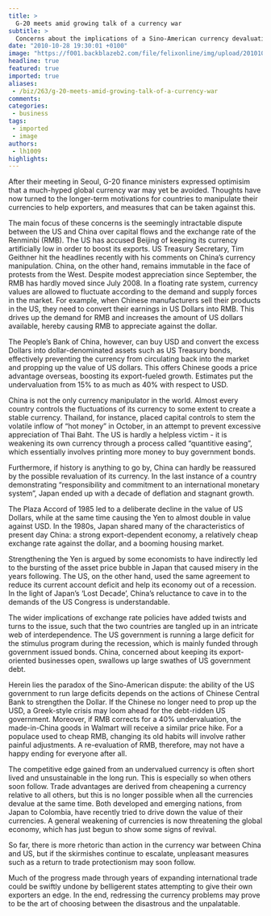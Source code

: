 ```yaml
---
title: >
  G-20 meets amid growing talk of a currency war
subtitle: >
  Concerns about the implications of a Sino-American currency devaluation race continue to rise
date: "2010-10-28 19:30:01 +0100"
image: "https://f001.backblazeb2.com/file/felixonline/img/upload/201010282027-nm1010-g2000000.jpg"
headline: true
featured: true
imported: true
aliases:
 - /biz/263/g-20-meets-amid-growing-talk-of-a-currency-war
comments:
categories:
 - business
tags:
 - imported
 - image
authors:
 - lh1009
highlights:
---
```


After their meeting in Seoul, G-20 finance ministers expressed optimisim that a much-hyped global currency war may yet be avoided. Thoughts have now turned to the longer-term motivations for countries to manipulate their currencies to help exporters, and measures that can be taken against this.

The main focus of these concerns is the seemingly intractable dispute between the US and China over capital flows and the exchange rate of the Renminbi (RMB). The US has accused Beijing of keeping its currency artificially low in order to boost its exports. US Treasury Secretary, Tim Geithner hit the headlines recently with his comments on China’s currency manipulation. China, on the other hand, remains immutable in the face of protests from the West. Despite modest appreciation since September, the RMB has hardly moved since July 2008. In a floating rate system, currency values are allowed to fluctuate according to the demand and supply forces in the market. For example, when Chinese manufacturers sell their products in the US, they need to convert their earnings in US Dollars into RMB. This drives up the demand for RMB and increases the amount of US dollars available, hereby causing RMB to appreciate against the dollar.

The People’s Bank of China, however, can buy USD and convert the excess Dollars into dollar-denominated assets such as US Treasury bonds, effectively preventing the currency from circulating back into the market and propping up the value of US dollars. This offers Chinese goods a price advantage overseas, boosting its export-fueled growth. Estimates put the undervaluation from 15% to as much as 40% with respect to USD.

China is not the only currency manipulator in the world. Almost every country controls the fluctuations of its currency to some extent to create a stable currency. Thailand, for instance, placed capital controls to stem the volatile inflow of “hot money” in October, in an attempt to prevent excessive appreciation of Thai Baht. The US is hardly a helpless victim - it is weakening its own currency through a process called “quantitive easing”, which essentially involves printing more money to buy government bonds.

Furthermore, if history is anything to go by, China can hardly be reassured by the possible revaluation of its currency. In the last instance of a country demonstrating “responsibility and commitment to an international monetary system”, Japan ended up with a decade of deflation and stagnant growth.

The Plaza Accord of 1985 led to a deliberate decline in the value of US Dollars, while at the same time causing the Yen to almost double in value against USD. In the 1980s, Japan shared many of the characteristics of present day China: a strong export-dependent economy, a relatively cheap exchange rate against the dollar, and a booming housing market.

Strengthening the Yen is argued by some economists to have indirectly led to the bursting of the asset price bubble in Japan that caused misery in the years following. The US, on the other hand, used the same agreement to reduce its current account deficit and help its economy out of a recession. In the light of Japan’s ‘Lost Decade’, China’s reluctance to cave in to the demands of the US Congress is understandable.

The wider implications of exchange rate policies have added twists and turns to the issue, such that the two countries are tangled up in an intricate web of interdependence. The US government is running a large deficit for the stimulus program during the recession, which is mainly funded through government issued bonds. China, concerned about keeping its export-oriented businesses open, swallows up large swathes of US government debt.

Herein lies the paradox of the Sino-American dispute: the ability of the US government to run large deficits depends on the actions of Chinese Central Bank to strengthen the Dollar. If the Chinese no longer need to prop up the USD, a Greek-style crisis may loom ahead for the debt-ridden US government. Moreover, if RMB corrects for a 40% undervaluation, the made-in-China goods in Walmart will receive a similar price hike. For a populace used to cheap RMB, changing its old habits will involve rather painful adjustments. A re-evaluation of RMB, therefore, may not have a happy ending for everyone after all.

The competitive edge gained from an undervalued currency is often short lived and unsustainable in the long run. This is especially so when others soon follow. Trade advantages are derived from cheapening a currency relative to all others, but this is no longer possible when all the currencies devalue at the same time. Both developed and emerging nations, from Japan to Colombia, have recently tried to drive down the value of their currencies. A general weakening of currencies is now threatening the global economy, which has just begun to show some signs of revival.

So far, there is more rhetoric than action in the currency war between China and US, but if the skirmishes continue to escalate, unpleasant measures such as a return to trade protectionism may soon follow.

Much of the progress made through years of expanding international trade could be swiftly undone by belligerent states attempting to give their own exporters an edge. In the end, redressing the currency problems may prove to be the art of choosing between the disastrous and the unpalatable.

